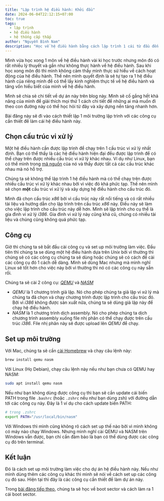 ```yaml
---
title: "Lập trình hệ điều hành: Khởi đầu"
date: 2024-06-04T22:12:15+07:00
toc: true
tags:
  - lập trình
  - hệ điều hành
  - hệ thống cấp thấp
author: "Nguyễn Bình Nam"
description: "Học về hệ điều hành bằng cách lập trình 1 cái từ đầu đến cuối"
---
```


Mình vừa học xong 1 môn về hệ điều hành vài kì học trước nhưng môn đó có rất nhiều lý thuyết và gần như không thực hành về hệ điều hành. Sau khi học xong môn đó thì mình không cảm thấy mình thực sử hiểu về cách hoạt động của hệ điều hành. Thế nên mình quyết định là sẽ tự tạo ra 1 hệ điều hành của riêng mình để có thể lấy kinh nghiệm thực tế về hệ điều hành và tăng vốn hiểu biết của mình về hệ điều hành.

Mình sẽ chia sẻ chi tiết về dự án này trên blog này. Mình sẽ cố gắng hết khả năng của mình để giải thích mọi thứ 1 cách chi tiết để những ai mà muốn đi theo con đường này có thể học hỏi từ đây và xây dựng nền tảng nhanh hơn.

Bài đăng này sẽ đi vào cách thiết lập 1 môi trường lập trình với các công cụ cần thiết đề làm cái hệ điều hành này.

## Chọn cấu trúc vi xử lý

Một hệ điều hành cần được lập trình để chạy trên 1 cấu trúc vi xử lý nhất định. Bạn có thể thấy là các hệ điều hành hiện đại đều được lập trình để có thể chạy trên được nhiều cấu trúc vi xử lý khác nhau. Ví dụ như Linux, bạn có thể mình trong [mã nguồn](https://git.kernel.org/pub/scm/linux/kernel/git/torvalds/linux.git/tree/arch?h=v6.10-rc2) của nó và thấy được tất cả các cấu trúc khác nhau mà nó hỗ trợ.

Chúng ta sẽ không thể lập trình 1 hệ điều hành mà có thể chạy trên được nhiều cấu trúc vi xử lý khác nhau bởi vì việc đó khá phức tạp. Thế nên mình sẽ chọn **một** cấu trúc vi xử lý và xây dựng hệ điều hành cho cấu trúc đó.

Mình đã chọn cấu trúc *x86* bởi vì cấu trúc này rất nổi tiếng và có rất nhiều tài liệu và hướng dẫn cho lập trình trên cấu trúc *x86* này. Điều này sẽ làm cho việc lập trình cho cấu trúc này dễ hơn. Mình sẽ lập trình cho cụ thể là gia đình vi xử lý *i386*. Gia đình vi xử lý này cũng khá cũ, chúng có nhiều tài liệu và chúng cũng không quá phức tạp.

## Công cụ

Giờ thì chúng ta sẽ bắt đầu cài công cụ và set up môi trường làm việc. Đầu tiên thì chúng ta se dùng một hệ điều hành dựa trên *Unix* bởi vì thường thì chúng sẽ có các công cụ chúng ta sẽ dùng hoặc chúng sẽ có cách để cài các công cụ đó 1 cách dễ dàng. Mình sẽ dùng Mac nhưng mà mình nghĩ Linux sẽ tốt hơn cho việc này bởi vì thường thì nó có các công cụ này sẵn rồi. 

Chúng ta sẽ cài 2 công cụ: [*QEMU*](https://www.qemu.org/) và [*NASM*](https://nasm.us/)

- *QEMU* là 1 chương trình giả lập. Nó cho phép chúng ta giả lập vi xử lý mà chúng ta đã chọn và chạy chương trình được lập trình cho cấu trúc đó. Bởi vì *i386* không được sản xuất nữa, chúng ta sẽ dùng giả lập này để chạy hệ điều hành.
- *NASM* là 1 chương trình dịch assembly. Nó cho phép chúng ta dịch chương trình assembly xuống file nhị phân có thể chạy được trên cấu trúc *i386*. File nhị phân này sẽ được upload lên *QEMU* để chạy.

## Set up môi trường

Với Mac, chúng ta sẽ cần [cài Homebrew](https://brew.sh/) và chạy câu lệnh này:

```sh
brew install qemu nasm
```

Với Linux (Họ Debian), chạy câu lệnh này nếu như bạn chưa có QEMU hay NASM:

```sh
sudo apt install qemu nasm
```

Nếu như bạn không dùng được công cụ thì bạn sẽ cần update cái biến PATH trong file `.bashrc` (hoặc `.zshrc` nếu như bạn dùng zsh) với đường dẫn tới các công cụ này. Đây là 1 ví dụ cho cách update biến PATH:

```sh
# trong .zshrc
export PATH="/usr/local/bin/nasm"
```

Với Windows thì mình cũng không rõ cách set up thế nào bởi vì mình không có máy nào chạy Windows. Nhưng mình nghĩ cài QEMU và NASM trên Windows vẫn được, bạn chỉ cần đảm bảo là bạn có thể dùng được các công cụ đó trên terminal. 

## Kết luận

Đó là cách set up môi trường làm việc cho dự án hệ điều hành này. Nếu như mình dùng thêm các công cụ khác thì mình sẽ nói về cách set up các công cụ đó sau. Hiện tại thì đây là các công cụ cần thiết đề làm dự án này.

Trong [bài đăng tiếp theo](./os-dev-2.vi.md), chúng ta sẽ học về boot sector và cách làm ra 1 cái boot sector.
